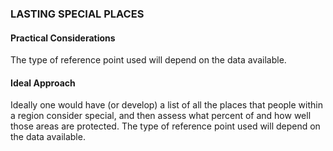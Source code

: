 ### **LASTING SPECIAL PLACES**
#### Practical Considerations

The type of reference point used will depend on the data available.

#### Ideal Approach

Ideally one would have (or develop) a list of all the places that people within a region consider special, and then assess what percent of and how well those areas are protected. The type of reference point used will depend on the data available.
